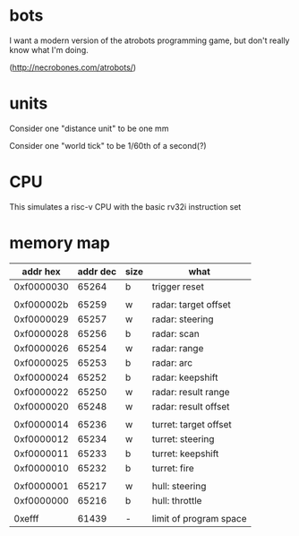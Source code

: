 # bots

I want a modern version of the atrobots programming game, but don't really know what I'm doing.

(http://necrobones.com/atrobots/)

# units

Consider one "distance unit" to be one mm

Consider one "world tick" to be 1/60th of a second(?)

# CPU

This simulates a risc-v CPU with the basic rv32i instruction set

# memory map

addr hex | addr dec | size | what
---------|----------|------|-----
0xf0000030 | 65264 | b | trigger reset
|||
0xf000002b | 65259 | w | radar: target offset
0xf0000029 | 65257 | w | radar: steering
0xf0000028 | 65256 | b | radar: scan
0xf0000026 | 65254 | w | radar: range
0xf0000025 | 65253 | b | radar: arc
0xf0000024 | 65252 | b | radar: keepshift
0xf0000022 | 65250 | w | radar: result range
0xf0000020 | 65248 | w | radar: result offset
|||
0xf0000014 | 65236 | w | turret: target offset
0xf0000012 | 65234 | w | turret: steering
0xf0000011 | 65233 | b | turret: keepshift
0xf0000010 | 65232 | b | turret: fire
|||
0xf0000001 | 65217 | w | hull: steering
0xf0000000 | 65216 | b | hull: throttle
|||
0xefff | 61439 | - | limit of program space
